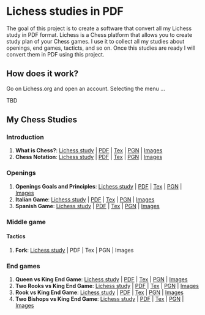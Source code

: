 # Lichess studies in PDF

The goal of this project is to create a software that convert all my Lichess study in PDF format. Lichess is a Chess platform that allows you to create study plan of your Chess games. I use it to collect all my studies about openings, end games, tacticts, and so on.
Once this studies are ready I will convert them in PDF using this project.

## How does it work?

Go on Lichess.org and open an account. Selecting the menu ...

TBD

## My Chess Studies

### Introduction

1. **What is Chess?**: [Lichess study](https://lichess.org/study/IJpFEM89) | [PDF](studies/what-is-chess.pdf) | [Tex](studies/what-is-chess.tex) | [PGN](studies/what-is-chess.pgn) | [Images](studies/what-is-chess)
2. **Chess Notation**: [Lichess study](https://lichess.org/study/ezdKJ7Di) | [PDF](studies/chess-notation.pdf) | [Tex](studies/chess-notation.tex) | [PGN](studies/chess-notation.pgn) | [Images](studies/chess-notation)

### Openings

1. **Openings Goals and Principles**: [Lichess study](https://lichess.org/study/IreRnAsc) | [PDF](studies/openings_goals_and_principles.pdf) | [Tex](studies/openings_goals_and_principles.tex) | [PGN](studies/openings_goals_and_principles.pgn) | [Images](studies/openings_goals_and_principles)
2. **Italian Game**: [Lichess study](https://lichess.org/study/tVbAc09e) | [PDF](studies/italian_game.pdf) | [Tex](studies/italian_game.tex) | [PGN](studies/italian_game.pgn) | [Images](studies/italian_game)
3. **Spanish Game**: [Lichess study](https://lichess.org/study/Lml6kbni) | [PDF](studies/spanish_game.pdf) | [Tex](studies/spanish_game.tex) | [PGN](studies/spanish_game.pgn) | [Images](studies/spanish_game)

### Middle game

#### Tactics

1. **Fork**: [Lichess study](https://lichess.org/study/Qqx06eH1) | PDF | Tex | PGN | Images

### End games

1. **Queen vs King End Game**: [Lichess study](https://lichess.org/study/9RJZi3rc) | [PDF](studies/queen_vs_king_endgame.pdf) | [Tex](studies/queen_vs_king_endgame.tex) | [PGN](studies/queen_vs_king_endgame.pgn) | [Images](studies/queen_vs_king_endgame)
2. **Two Rooks vs King End Game**: [Lichess study](https://lichess.org/study/w4XIVyGB) | [PDF](studies/two_rooks_king_end_game.pdf) | [Tex](studies/two_rooks_king_end_game.tex) | [PGN](studies/two_rooks_king_end_game.pgn) | [Images](studies/two_rooks_king_end_game)
3. **Rook vs King End Game**: [Lichess study](https://lichess.org/study/IJ2Eu2as) | [PDF](studies/rook_vs_king_end_game.pdf) | [Tex](studies/rook_vs_king_end_game.tex) | [PGN](studies/rook_vs_king_end_game.pgn) | [Images](studies/rook_vs_king_end_game)
4. **Two Bishops vs King End Game**: [Lichess study](https://lichess.org/study/4MXMBxiS) | [PDF](studies/two-bishops-vs-king-end-game.pdf) | [Tex](studies/two-bishops-vs-king-end-game.tex) | [PGN](studies/two-bishops-vs-king-end-game.pgn) | [Images](studies/two-bishops-vs-king-end-game)
